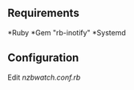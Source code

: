 Requirements
--------------
*Ruby
*Gem "rb-inotify"
*Systemd

Configuration
--------------
Edit *nzbwatch.conf.rb*
